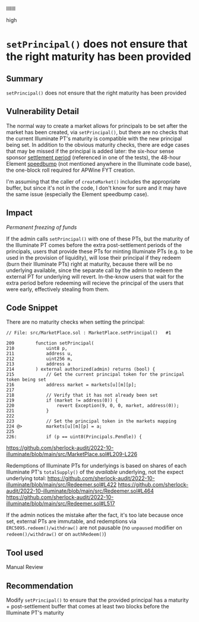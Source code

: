 IllIllI

high

# `setPrincipal()` does not ensure that the right maturity has been provided

## Summary

`setPrincipal()` does not ensure that the right maturity has been provided


## Vulnerability Detail

The normal way to create a market allows for principals to be set after the market has been created, via `setPrincipal()`, but there are no checks that the current Illuminate PT's maturity is compatible with the new principal being set. In addition to the obvious maturity checks, there are edge cases that may be missed if the principal is added later: the six-hour sense sponsor [settlement period](https://github.com/sense-finance/sense-v1/blob/b71a728e7ce968220860d8bffcaad1c24830fdd0/pkg/core/src/Divider.sol#L31-L35) (referenced in one of the tests), the 48-hour Element [speedbump](https://github.com/element-fi/elf-contracts/blob/7d2293394eee1f32055c2f0bf66271133c7f411a/contracts/Tranche.sol#L31-L35) (not mentioned anywhere in the Illuminate code base), the one-block roll required for APWine FYT creation.

I'm assuming that the caller of `createMarket()` includes the appropriate buffer, but since it's not in the code, I don't know for sure and it may have the same issue (especially the Element speedbump case).


## Impact

_Permanent freezing of funds_

If the admin calls `setPrincipal()` with one of these PTs, but the maturity of the Illuminate PT comes before the extra post-settlement periods of the principals, users that provide these PTs for minting Illuminate PTs (e.g. to be used in the provision of liquidity), will lose their principal if they redeem (burn their Illuminate PTs) right at maturity, because there will be no underlying available, since the separate call by the admin to redeem the external PT for underlying will revert. In-the-know users that wait for the extra period before redeeming will recieve the principal of the users that were early, effectively stealing from them.


## Code Snippet

There are no maturity checks when setting the principal:
```solidity
// File: src/MarketPlace.sol : MarketPlace.setPrincipal()   #1

209        function setPrincipal(
210            uint8 p,
211            address u,
212            uint256 m,
213            address a
214        ) external authorized(admin) returns (bool) {
215            // Get the current principal token for the principal token being set
216            address market = markets[u][m][p];
217    
218            // Verify that it has not already been set
219            if (market != address(0)) {
220                revert Exception(9, 0, 0, market, address(0));
221            }
222    
223            // Set the principal token in the markets mapping
224 @>         markets[u][m][p] = a;
225    
226:           if (p == uint8(Principals.Pendle)) {
```
https://github.com/sherlock-audit/2022-10-illuminate/blob/main/src/MarketPlace.sol#L209-L226


Redemptions of Illuminate PTs for underlyings is based on shares of each Illuminate PT's `totalSupply()` of the _available_ underlying, not the expect underlying total:
https://github.com/sherlock-audit/2022-10-illuminate/blob/main/src/Redeemer.sol#L422
https://github.com/sherlock-audit/2022-10-illuminate/blob/main/src/Redeemer.sol#L464
https://github.com/sherlock-audit/2022-10-illuminate/blob/main/src/Redeemer.sol#L517

If the admin notices the mistake after the fact, it's too late because once set, external PTs are immutable, and redemptions via `ERC5095.redeem()/withdraw()` are not pausable (no `unpaused` modifier on `redeem()/withdraw()` or on `authRedeem()`)


## Tool used

Manual Review


## Recommendation

Modify `setPrincipal()` to ensure that the provided principal has a maturity + post-settlement buffer that comes at least two blocks before the Illuminate PT's maturity

